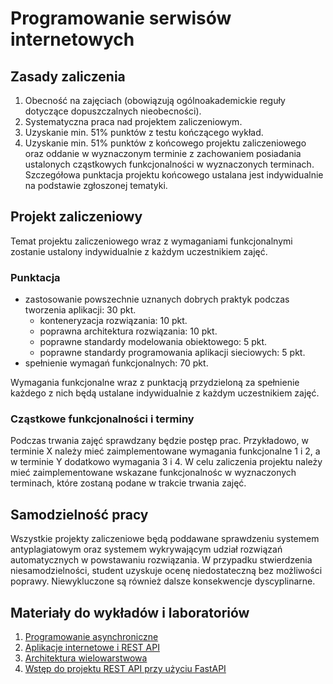 # Programowanie serwisów internetowych

## Zasady zaliczenia
1. Obecność na zajęciach (obowiązują ogólnoakademickie reguły dotyczące dopuszczalnych nieobecności).
2. Systematyczna praca nad projektem zaliczeniowym.
3. Uzyskanie min. 51% punktów z testu kończącego wykład.
4. Uzyskanie min. 51% punktów z końcowego projektu zaliczeniowego oraz oddanie w wyznaczonym terminie z zachowaniem posiadania ustalonych cząstkowych funkcjonalności w wyznaczonych terminach. Szczegółowa punktacja projektu końcowego ustalana jest indywidualnie na podstawie zgłoszonej tematyki.

## Projekt zaliczeniowy
Temat projektu zaliczeniowego wraz z wymaganiami funkcjonalnymi zostanie ustalony indywidualnie z każdym uczestnikiem zajęć.

### Punktacja
- zastosowanie powszechnie uznanych dobrych praktyk podczas tworzenia aplikacji: 30 pkt.
  - konteneryzacja rozwiązania: 10 pkt.
  - poprawna architektura rozwiązania: 10 pkt.
  - poprawne standardy modelowania obiektowego: 5 pkt.
  - poprawne standardy programowania aplikacji sieciowych: 5 pkt.
- spełnienie wymagań funkcjonalnych: 70 pkt.

Wymagania funkcjonalne wraz z punktacją przydzieloną za spełnienie każdego z nich będą ustalane indywidualnie z każdym uczestnikiem zajęć.

### Cząstkowe funkcjonalności i terminy
Podczas trwania zajęć sprawdzany będzie postęp prac. Przykładowo, w terminie X należy mieć zaimplementowane wymagania funkcjonalne 1 i 2, a w terminie Y dodatkowo wymagania 3 i 4. W celu zaliczenia projektu należy mieć zaimplementowane wskazane funkcjonalnośc w wyznaczonych terminach, które zostaną podane w trakcie trwania zajęć.

## Samodzielność pracy
Wszystkie projekty zaliczeniowe będą poddawane sprawdzeniu systemem antyplagiatowym oraz systemem wykrywającym udział rozwiązań automatycznych w powstawaniu rozwiązania. W przypadku stwierdzenia niesamodzielności, student uzyskuje ocenę niedostateczną bez możliwości poprawy. Niewykluczone są również dalsze konsekwencje dyscyplinarne.

## Materiały do wykładów i laboratoriów
1. [Programowanie asynchroniczne](https://github.com/betacord/PSI/blob/main/lectures/1_concurrency.ipynb)
2. [Aplikacje internetowe i REST API](https://github.com/betacord/PSI/blob/main/lectures/2_rest_api.ipynb)
3. [Architektura wielowarstwowa](https://github.com/betacord/PSI/blob/main/lectures/3_onion_architecture.ipynb)
4. [Wstęp do projektu REST API przy użyciu FastAPI](https://github.com/betacord/airport-meteo-api/tree/11a539f48f507d0af7bb29fd3e6afa5f7879765c)
